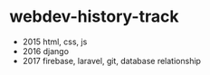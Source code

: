 # webdev-history-track

- 2015 html, css, js
- 2016  django
- 2017 firebase, laravel, git, database relationship
